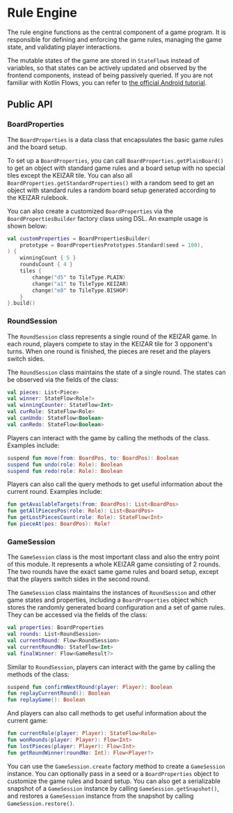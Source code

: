 # Rule Engine

The rule engine functions as the central component of a game program.
It is responsible for defining and enforcing the game rules, managing the game state, and 
validating player interactions.

The mutable states of the game are stored in `StateFlow`s instead of variables, so that states
can be actively updated and observed by the frontend components, instead of being passively queried.
If you are not familiar with Kotlin Flows, you can refer to [the official Android tutorial](https://developer.android.com/kotlin/flow).


## Public API

### BoardProperties
The `BoardProperties` is a data class that encapsulates the basic game rules and 
the board setup. 

To set up a `BoardProperties`, you can call `BoardProperties.getPlainBoard()`
to get an object with standard game rules and a board setup with no special tiles except the 
KEIZAR tile. You can also all `BoardProperties.getStandardProperties()` with a random seed to 
get an object with standard rules a random board setup generated according to the KEIZAR rulebook.

You can also create a customized `BoardProperties` via the `BoardPropertiesBuilder` factory class
using DSL. An example usage is shown below:
```kotlin
val customProperties = BoardPropertiesBuilder(
    prototype = BoardPropertiesPrototypes.Standard(seed = 100),
) {
    winningCount { 5 }
    roundsCount { 4 }
    tiles {
        change("d5" to TileType.PLAIN)
        change("a1" to TileType.KEIZAR)
        change("e8" to TileType.BISHOP)
    }
}.build()
```

### RoundSession
The `RoundSession` class represents a single round of the KEIZAR game. 
In each round, players compete to stay in the KEIZAR tile for 3 opponent's turns.
When one round is finished, the pieces are reset and the players switch sides.

The `RoundSession` class maintains the state of a single round. The states can be observed via
the fields of the class:
```kotlin
val pieces: List<Piece>
val winner: StateFlow<Role?>
val winningCounter: StateFlow<Int>
val curRole: StateFlow<Role>
val canUndo: StateFlow<Boolean>
val canRedo: StateFlow<Boolean>
```

Players can interact with the game by calling the methods of the class. Examples include:
```kotlin
suspend fun move(from: BoardPos, to: BoardPos): Boolean
suspend fun undo(role: Role): Boolean
suspend fun redo(role: Role): Boolean
```

Players can also call the query methods to get useful information about the current round. Examples include:
```kotlin
fun getAvailableTargets(from: BoardPos): List<BoardPos>
fun getAllPiecesPos(role: Role): List<BoardPos>
fun getLostPiecesCount(role: Role): StateFlow<Int>
fun pieceAt(pos: BoardPos): Role?
```

### GameSession
The `GameSession` class is the most important class and also the entry point of this module. 
It represents a whole KEIZAR game consisting of 2 rounds. The two rounds have the exact same 
game rules and board setup, except that the players switch sides in the second round. 

The `GameSession` class maintains the instances of `RoundSession` and other game states 
and properties, including a `BoardProperties` object which stores the randomly generated
board configuration and a set of game rules. They can be accessed via the fields of the class:
```kotlin
val properties: BoardProperties
val rounds: List<RoundSession>
val currentRound: Flow<RoundSession>
val currentRoundNo: StateFlow<Int>
val finalWinner: Flow<GameResult?>
```

Similar to `RoundSession`, players can interact with the game by calling the methods of the class:
```kotlin
suspend fun confirmNextRound(player: Player): Boolean
fun replayCurrentRound(): Boolean
fun replayGame(): Boolean
```

And players can also call methods to get useful information about the current game:
```kotlin
fun currentRole(player: Player): StateFlow<Role>
fun wonRounds(player: Player): Flow<Int>
fun lostPieces(player: Player): Flow<Int>
fun getRoundWinner(roundNo: Int): Flow<Player?>
```

You can use the `GameSession.create` factory method to create a `GameSession` instance.
You can optionally pass in a seed or a `BoardProperties` object to customize the game rules and board setup.
You can also get a serializable snapshot of a `GameSession` instance by calling `GameSession.getSnapshot()`, 
and restores a `GameSession` instance from the snapshot by calling `GameSession.restore()`.

